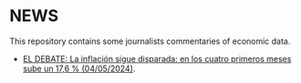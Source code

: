 # NEWS

This repository contains some journalists commentaries of economic data.

* [EL DEBATE: La inflación sigue disparada: en los cuatro primeros meses sube un 17,6 % (04/05/2024)](https://www.eldebate.com/economia/20240504/inflacion-sigue-disparada-cuatro-primeros-meses-sube-176_193964.html).

